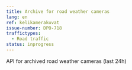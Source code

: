 ```yaml
---
title: Archive for road weather cameras
lang: en
ref: kelikamerakuvat
issue-number: DPO-718
traffictypes:
  - Road traffic
status: inprogress
---
```


API for archived road weather cameras (last 24h)
